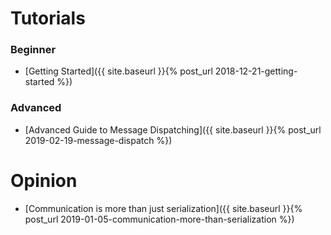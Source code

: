 # Tutorials
### Beginner
- [Getting Started]({{ site.baseurl }}{% post_url 2018-12-21-getting-started %})

### Advanced
- [Advanced Guide to Message Dispatching]({{ site.baseurl }}{% post_url 2019-02-19-message-dispatch %})

# Opinion
- [Communication is more than just serialization]({{ site.baseurl }}{% post_url 2019-01-05-communication-more-than-serialization %})
